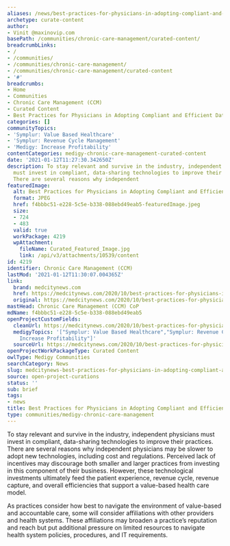 ```yaml
---
aliases: /news/best-practices-for-physicians-in-adopting-compliant-and-efficient-data-sharing
archetype: curate-content
author:
- Vinit @maxinovip.com
basePath: /communities/chronic-care-management/curated-content/
breadcrumbLinks:
- /
- /communities/
- /communities/chronic-care-management/
- /communities/chronic-care-management/curated-content
- '#'
breadcrumbs:
- Home
- Communities
- Chronic Care Management (CCM)
- Curated Content
- Best Practices for Physicians in Adopting Compliant and Efficient Data Sharing
categories: []
communityTopics:
- 'Symplur: Value Based Healthcare'
- 'Symplur: Revenue Cycle Management'
- 'Medigy: Increase Profitability'
contentCategories: medigy-chronic-care-management-curated-content
date: '2021-01-12T11:27:30.342650Z'
description: To stay relevant and survive in the industry, independent physicians
  must invest in compliant, data-sharing technologies to improve their practices.
  There are several reasons why independent
featuredImage:
  alt: Best Practices for Physicians in Adopting Compliant and Efficient Data Sharing
  format: JPEG
  href: f4bbbc51-e228-5c5e-b338-088ebd49eab5-featuredImage.jpeg
  size:
  - 724
  - 483
  valid: true
  workPackage: 4219
  wpAttachment:
    fileName: Curated_Featured_Image.jpg
    link: /api/v3/attachments/10539/content
id: 4219
identifier: Chronic Care Management (CCM)
lastMod: '2021-01-12T11:30:07.004365Z'
link:
  brand: medcitynews.com
  href: https://medcitynews.com/2020/10/best-practices-for-physicians-in-adopting-compliant-and-efficient-data-sharing/
  original: https://medcitynews.com/2020/10/best-practices-for-physicians-in-adopting-compliant-and-efficient-data-sharing/
mastHead: Chronic Care Management (CCM) CoP
mdName: f4bbbc51-e228-5c5e-b338-088ebd49eab5
openProjectCustomFields:
  cleanUrl: https://medcitynews.com/2020/10/best-practices-for-physicians-in-adopting-compliant-and-efficient-data-sharing/
  medigyTopics: '["Symplur: Value Based Healthcare","Symplur: Revenue Cycle Management","Medigy:
    Increase Profitability"]'
  sourceUrl: https://medcitynews.com/2020/10/best-practices-for-physicians-in-adopting-compliant-and-efficient-data-sharing/
openProjectWorkPackageType: Curated Content
owlType: Medigy Communities
searchCategory: News
slug: medcitynews-best-practices-for-physicians-in-adopting-compliant-and-efficient-data-sharing
source: open-project-curations
status: ''
sub: brief
tags:
- news
title: Best Practices for Physicians in Adopting Compliant and Efficient Data Sharing
type: communities/medigy-chronic-care-management
---
```


<p>To stay relevant and survive in the industry, independent physicians must invest in compliant, data-sharing technologies to improve their practices. There are several reasons why independent physicians may be slower to adopt new technologies, including cost and regulations. Perceived lack of incentives may discourage both smaller and larger practices from investing in this component of their business. However, these technological investments ultimately feed the patient experience, revenue cycle, revenue capture, and overall efficiencies that support a value-based health care model.</p><p>As practices consider how best to navigate the environment of value-based and accountable care, some will consider affiliations with other providers and health systems. These affiliations may broaden a practice’s reputation and reach but put additional pressure on limited resources to navigate health system policies, procedures, and IT requirements.</p>